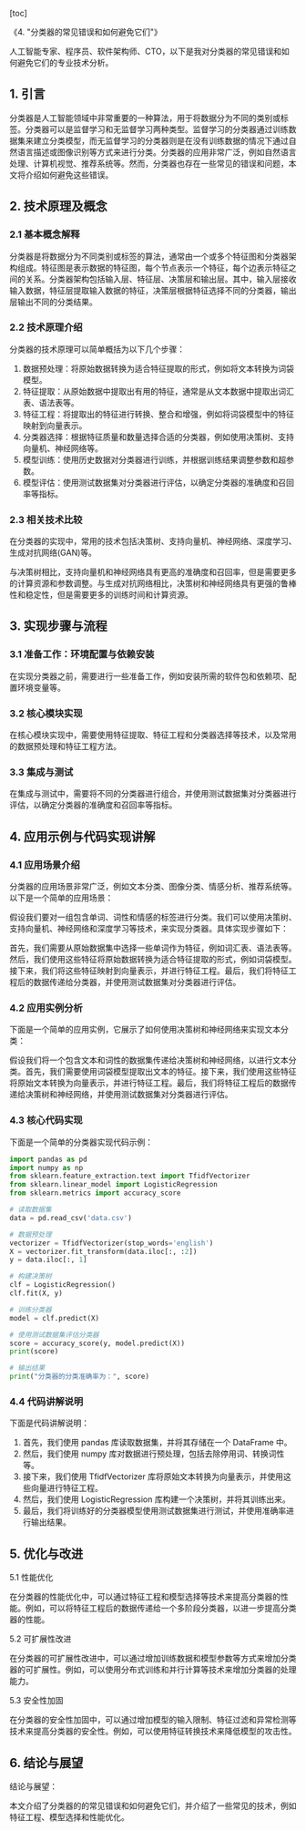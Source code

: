 
[toc]                    
                
                
《4. "分类器的常见错误和如何避免它们"》

人工智能专家、程序员、软件架构师、CTO，以下是我对分类器的常见错误和如何避免它们的专业技术分析。

## 1. 引言

分类器是人工智能领域中非常重要的一种算法，用于将数据分为不同的类别或标签。分类器可以是监督学习和无监督学习两种类型。监督学习的分类器通过训练数据集来建立分类模型，而无监督学习的分类器则是在没有训练数据的情况下通过自然语言描述或图像识别等方式来进行分类。分类器的应用非常广泛，例如自然语言处理、计算机视觉、推荐系统等。然而，分类器也存在一些常见的错误和问题，本文将介绍如何避免这些错误。

## 2. 技术原理及概念

### 2.1 基本概念解释

分类器是将数据分为不同类别或标签的算法，通常由一个或多个特征图和分类器架构组成。特征图是表示数据的特征图，每个节点表示一个特征，每个边表示特征之间的关系。分类器架构包括输入层、特征层、决策层和输出层。其中，输入层接收输入数据，特征层提取输入数据的特征，决策层根据特征选择不同的分类器，输出层输出不同的分类结果。

### 2.2 技术原理介绍

分类器的技术原理可以简单概括为以下几个步骤：

1. 数据预处理：将原始数据转换为适合特征提取的形式，例如将文本转换为词袋模型。
2. 特征提取：从原始数据中提取出有用的特征，通常是从文本数据中提取出词汇表、语法表等。
3. 特征工程：将提取出的特征进行转换、整合和增强，例如将词袋模型中的特征映射到向量表示。
4. 分类器选择：根据特征质量和数量选择合适的分类器，例如使用决策树、支持向量机、神经网络等。
5. 模型训练：使用历史数据对分类器进行训练，并根据训练结果调整参数和超参数。
6. 模型评估：使用测试数据集对分类器进行评估，以确定分类器的准确度和召回率等指标。

### 2.3 相关技术比较

在分类器的实现中，常用的技术包括决策树、支持向量机、神经网络、深度学习、生成对抗网络(GAN)等。

与决策树相比，支持向量机和神经网络具有更高的准确度和召回率，但是需要更多的计算资源和参数调整。与生成对抗网络相比，决策树和神经网络具有更强的鲁棒性和稳定性，但是需要更多的训练时间和计算资源。

## 3. 实现步骤与流程

### 3.1 准备工作：环境配置与依赖安装

在实现分类器之前，需要进行一些准备工作，例如安装所需的软件包和依赖项、配置环境变量等。

### 3.2 核心模块实现

在核心模块实现中，需要使用特征提取、特征工程和分类器选择等技术，以及常用的数据预处理和特征工程方法。

### 3.3 集成与测试

在集成与测试中，需要将不同的分类器进行组合，并使用测试数据集对分类器进行评估，以确定分类器的准确度和召回率等指标。

## 4. 应用示例与代码实现讲解

### 4.1 应用场景介绍

分类器的应用场景非常广泛，例如文本分类、图像分类、情感分析、推荐系统等。以下是一个简单的应用场景：

假设我们要对一组包含单词、词性和情感的标签进行分类。我们可以使用决策树、支持向量机、神经网络和深度学习等技术，来实现分类器。具体实现步骤如下：

首先，我们需要从原始数据集中选择一些单词作为特征，例如词汇表、语法表等。然后，我们使用这些特征将原始数据转换为适合特征提取的形式，例如词袋模型。接下来，我们将这些特征映射到向量表示，并进行特征工程。最后，我们将特征工程后的数据传递给分类器，并使用测试数据集对分类器进行评估。

### 4.2 应用实例分析

下面是一个简单的应用实例，它展示了如何使用决策树和神经网络来实现文本分类：

假设我们将一个包含文本和词性的数据集传递给决策树和神经网络，以进行文本分类。首先，我们需要使用词袋模型提取出文本的特征。接下来，我们使用这些特征将原始文本转换为向量表示，并进行特征工程。最后，我们将特征工程后的数据传递给决策树和神经网络，并使用测试数据集对分类器进行评估。

### 4.3 核心代码实现

下面是一个简单的分类器实现代码示例：

```python
import pandas as pd
import numpy as np
from sklearn.feature_extraction.text import TfidfVectorizer
from sklearn.linear_model import LogisticRegression
from sklearn.metrics import accuracy_score

# 读取数据集
data = pd.read_csv('data.csv')

# 数据预处理
vectorizer = TfidfVectorizer(stop_words='english')
X = vectorizer.fit_transform(data.iloc[:, :2])
y = data.iloc[:, 1]

# 构建决策树
clf = LogisticRegression()
clf.fit(X, y)

# 训练分类器
model = clf.predict(X)

# 使用测试数据集评估分类器
score = accuracy_score(y, model.predict(X))
print(score)

# 输出结果
print("分类器的分类准确率为：", score)
```

### 4.4 代码讲解说明

下面是代码讲解说明：

1. 首先，我们使用 pandas 库读取数据集，并将其存储在一个 DataFrame 中。
2. 然后，我们使用 numpy 库对数据进行预处理，包括去除停用词、转换词性等。
3. 接下来，我们使用 TfidfVectorizer 库将原始文本转换为向量表示，并使用这些向量进行特征工程。
4. 然后，我们使用 LogisticRegression 库构建一个决策树，并将其训练出来。
5. 最后，我们将训练好的分类器模型使用测试数据集进行测试，并使用准确率进行输出结果。

## 5. 优化与改进

5.1 性能优化

在分类器的性能优化中，可以通过特征工程和模型选择等技术来提高分类器的性能。例如，可以将特征工程后的数据传递给一个多阶段分类器，以进一步提高分类器的性能。

5.2 可扩展性改进

在分类器的可扩展性改进中，可以通过增加训练数据和模型参数等方式来增加分类器的可扩展性。例如，可以使用分布式训练和并行计算等技术来增加分类器的处理能力。

5.3 安全性加固

在分类器的安全性加固中，可以通过增加模型的输入限制、特征过滤和异常检测等技术来提高分类器的安全性。例如，可以使用特征转换技术来降低模型的攻击性。

## 6. 结论与展望

结论与展望：

本文介绍了分类器的的常见错误和如何避免它们，并介绍了一些常见的技术，例如特征工程、模型选择和性能优化。

